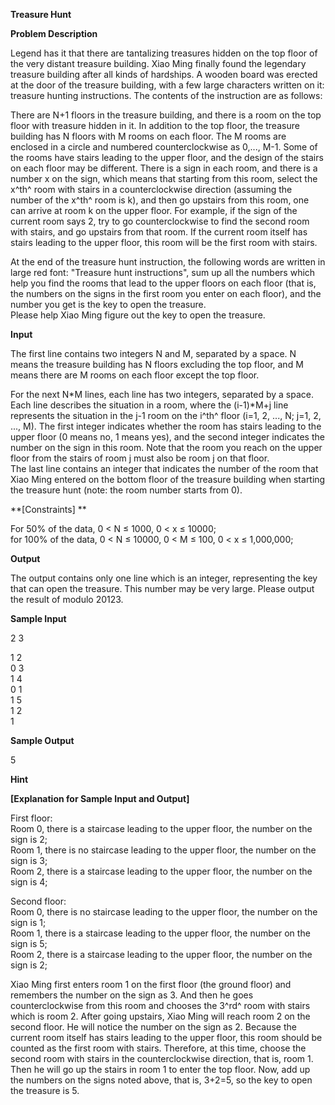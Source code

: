 **Treasure Hunt**

**Problem Description**

Legend has it that there are tantalizing treasures hidden on the top floor of the very distant treasure building. Xiao Ming finally found the legendary treasure building after all kinds of hardships. A wooden board was erected at the door of the treasure building, with a few large characters written on it: treasure hunting instructions. The contents of the instruction are as follows:

There are N+1 floors in the treasure building, and there is a room on the top floor with treasure hidden in it. In addition to the top floor, the treasure building has N floors with M rooms on each floor. The M rooms are enclosed in a circle and numbered counterclockwise as 0,\..., M-1. Some of the rooms have stairs leading to the upper floor, and the design of the stairs on each floor may be different. There is a sign in each room, and there is a number x on the sign, which means that starting from this room, select the x^th^ room with stairs in a counterclockwise direction (assuming the number of the x^th^ room is k), and then go upstairs from this room, one can arrive at room k on the upper floor. For example, if the sign of the current room says 2, try to go counterclockwise to find the second room with stairs, and go upstairs from that room. If the current room itself has stairs leading to the upper floor, this room will be the first room with stairs. 

At the end of the treasure hunt instruction, the following words are written in large red font: "Treasure hunt instructions", sum up all the numbers which help you find the rooms that lead to the upper floors on each floor (that is, the numbers on the signs in the first room you enter on each floor), and the number you get is the key to open the treasure. \
Please help Xiao Ming figure out the key to open the treasure.

**Input**

The first line contains two integers N and M, separated by a space. N means the treasure building has N floors excluding the top floor, and M means there are M rooms on each floor except the top floor.       

For the next N\*M lines, each line has two integers, separated by a space. Each line describes the situation in a room, where the (i-1)\*M+j line represents the situation in the j-1 room on the i^th^ floor (i=1, 2, \..., N; j=1, 2, \..., M). The first integer indicates whether the room has stairs leading to the upper floor (0 means no, 1 means yes), and the second integer indicates the number on the sign in this room. Note that the room you reach on the upper floor from the stairs of room j must also be room j on that floor. \
The last line contains an integer that indicates the number of the room that Xiao Ming entered on the bottom floor of the treasure building when starting the treasure hunt (note: the room number starts from 0).

**\[Constraints\] **

For 50% of the data, 0 \< N ≤ 1000, 0 \< x ≤ 10000; \
for 100% of the data, 0 \< N ≤ 10000, 0 \< M ≤ 100, 0 \< x ≤ 1,000,000;

**Output**

The output contains only one line which is an integer, representing the key that can open the treasure. This number may be very large. Please output the result of modulo 20123.

**Sample Input**

2 3 

1 2 \
0 3 \
1 4 \
0 1 \
1 5 \
1 2 \
1

**Sample Output**

5

**Hint**

**\[Explanation for Sample Input and Output\]**

First floor: \
Room 0, there is a staircase leading to the upper floor, the number on the sign is 2; \
Room 1, there is no staircase leading to the upper floor, the number on the sign is 3; \
Room 2, there is a staircase leading to the upper floor, the number on the sign is 4;

Second floor: \
Room 0, there is no staircase leading to the upper floor, the number on the sign is 1; \
Room 1, there is a staircase leading to the upper floor, the number on the sign is 5; \
Room 2, there is a staircase leading to the upper floor, the number on the sign is 2; 

Xiao Ming first enters room 1 on the first floor (the ground floor) and remembers the number on the sign as 3. And then he goes counterclockwise from this room and chooses the 3^rd^ room with stairs which is room 2. After going upstairs, Xiao Ming will reach room 2 on the second floor. He will notice the number on the sign as 2. Because the current room itself has stairs leading to the upper floor, this room should be counted as the first room with stairs. Therefore, at this time, choose the second room with stairs in the counterclockwise direction, that is, room 1. Then he will go up the stairs in room 1 to enter the top floor. Now, add up the numbers on the signs noted above, that is, 3+2=5, so the key to open the treasure is 5.
